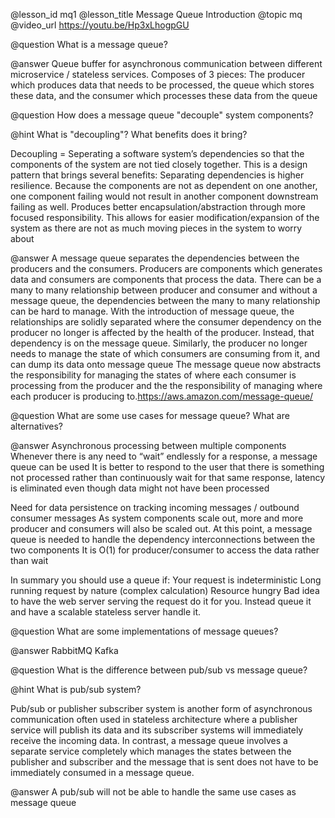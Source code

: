 @lesson_id
mq1
@lesson_title
Message Queue Introduction
@topic
mq
@video_url
https://youtu.be/Hp3xLhogpGU

@question
What is a message queue?

@answer
Queue buffer for asynchronous communication between different microservice / stateless services.
Composes of 3 pieces: The producer which produces data that needs to be processed, the queue which stores these data, and the consumer which processes these data from the queue

@question
How does a message queue "decouple" system components?

@hint
What is "decoupling"? What benefits does it bring?

Decoupling = 
Seperating a software system’s dependencies so that the components of the system are not tied closely together. 
This is a design pattern that brings several benefits:
Separating dependencies is higher resilience. Because the components are not as dependent on one another, one component failing would not result in another component downstream failing as well.
Produces better encapsulation/abstraction through more focused responsibility. This allows for easier modification/expansion of the system as there are not as much moving pieces in the system to worry about

@answer
A message queue separates the dependencies between the producers and the consumers. 
Producers are components which generates data and consumers are components that process the data. There can be a many to many relationship between producer and consumer and without a message queue, the dependencies between the many to many relationship can be hard to manage.
With the introduction of message queue, the relationships are solidly separated where the consumer dependency on the producer no longer is affected by the health of the producer. Instead, that dependency is on the message queue. Similarly, the producer no longer needs to manage the state of which consumers are consuming from it, and can dump its data onto message queue
The message queue now abstracts the responsibility for managing the states of where each consumer is processing from the producer and the the responsibility of managing where each producer is producing to.https://aws.amazon.com/message-queue/

@question
What are some use cases for message queue? What are alternatives?

@answer
Asynchronous processing between multiple components
    Whenever there is any need to “wait” endlessly for a response, a message queue can be used
    It is better to respond to the user that there is something not processed rather than continuously wait for that same response, latency is eliminated even though data might not have been processed

Need for data persistence on tracking incoming messages / outbound consumer messages
As system components scale out, more and more producer and consumers will also be scaled out. At this point, a message queue is needed to handle the dependency interconnections between the two components
    It is O(1) for producer/consumer to access the data rather than wait

In summary you should use a queue if:
    Your request is indeterministic
    Long running request by nature (complex calculation)
    Resource hungry
        Bad idea to have the web server serving the request do it for you. Instead queue it and have a scalable stateless server handle it.

@question
What are some implementations of message queues?

@answer
RabbitMQ
Kafka

@question
What is the difference between pub/sub vs message queue?

@hint
What is pub/sub system?

Pub/sub or publisher subscriber system is another form of asynchronous communication often used in stateless architecture where a publisher service will publish its data and its subscriber systems will immediately receive the incoming data. In contrast, a message queue involves a separate service completely which manages the states between the publisher and subscriber and the message that is sent does not have to be immediately consumed in a message queue.

@answer
A pub/sub will not be able to handle the same use cases as message queue

